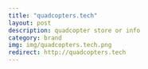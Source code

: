 ```yaml
---
title: "quadcopters.tech"
layout: post
description: quadcopter store or info
category: brand
img: img/quadcopters.tech.png
redirect: http://quadcopters.tech
---
```


